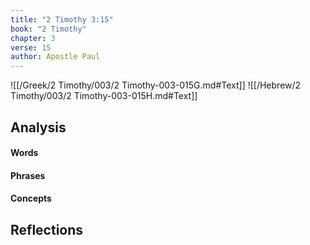 ```yaml
---
title: "2 Timothy 3:15"
book: "2 Timothy"
chapter: 3
verse: 15
author: Apostle Paul
---
```

![[/Greek/2 Timothy/003/2 Timothy-003-015G.md#Text]]
![[/Hebrew/2 Timothy/003/2 Timothy-003-015H.md#Text]]

## Analysis

#### Words

#### Phrases

#### Concepts

## Reflections
